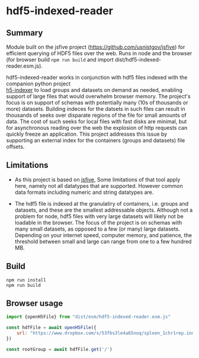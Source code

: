 # hdf5-indexed-reader

## Summary

Module built on the jsfive project (https://github.com/usnistgov/jsfive) for efficient querying of HDF5 files over the
web.   Runs in node and the browser (for browser build ```npm run build``` and import dist/hdf5-indexed-reader.esm.js).

hdf5-indexed-reader works in conjunction with hdf5 files indexed with the companion python project  
[h5-indexer](https://github.com/jrobinso/h5-indexer) to load groups and datasets on demand as needed,  enabling
support of large files that would overwhelm browser memory. The project's focus is on support of schemas with 
potentially many (10s of thousands or more) datasets.  Building  indeces for the datsets in such files can result in 
thousands of seeks over disparate regions of the file for small  amounts of data. The cost of such seeks for local 
files with fast disks are minimal, but for asynchronous  reading over the web the explosion of http requests can 
quickly freeze an application.  This project addresses this  issue by supporting an external index for the containers 
(groups and datasets) file offsets.  


## Limitations

* As this project is based on [jsfive](https://github.com/usnistgov/jsfive),  Some limitations of that tool apply here,
namely not all datatypes that are supported. However common data formats including numeric and string datatypes
are.  


* The hdf5 file is indexed at the granulatiry of containers, i.e. groups and datasets, and these are the smallest addressable
objects.  Although not a problem for node,  hdf5 files with very large datasets will likely not be loadable in the browser.
The focus of the project is on schemas with many small datasets, as opposed to a few (or many) large datasets. Depending
on your internet speed, computer memory, and patience, the threshold between small and large can range from one to
a few hundred MB.



## Build

```
npm run install
npm run build
```

## Browser usage

```js
import {openH5File} from "dist/esm/hdf5-indexed-reader.esm.js"

const hdfFile = await openH5File({
    url: "https://www.dropbox.com/s/53fbs3le4a65noq/spleen_1chr1rep.indexed.cndb?dl=0",
})

const rootGroup = await hdfFile.get('/')


```
